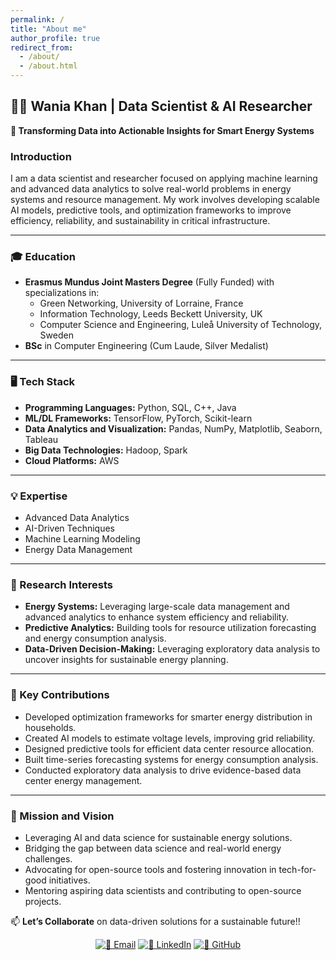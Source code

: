 ```yaml
---
permalink: /
title: "About me"
author_profile: true
redirect_from: 
  - /about/
  - /about.html
---
```


## **👩‍🎓 Wania Khan | Data Scientist & AI Researcher**

**🎯 Transforming Data into Actionable Insights for Smart Energy Systems**


### **Introduction**

I am a data scientist and researcher focused on applying machine learning and advanced data analytics to solve real-world problems in energy systems and resource management. My work involves developing scalable AI models, predictive tools, and optimization frameworks to improve efficiency, reliability, and sustainability in critical infrastructure.

---

### **🎓 Education**

- **Erasmus Mundus Joint Masters Degree** (Fully Funded) with specializations in:
    - Green Networking, University of Lorraine, France
    - Information Technology, Leeds Beckett University, UK
    - Computer Science and Engineering, Luleå University of Technology, Sweden
- **BSc** in Computer Engineering (Cum Laude, Silver Medalist)

---

### **🖥️ Tech Stack**

- **Programming Languages:** Python, SQL, C++, Java
- **ML/DL Frameworks:** TensorFlow, PyTorch, Scikit-learn
- **Data Analytics and Visualization:** Pandas, NumPy, Matplotlib, Seaborn, Tableau
- **Big Data Technologies:** Hadoop, Spark
- **Cloud Platforms:** AWS

---

### **💡 Expertise**

- Advanced Data Analytics
- AI-Driven Techniques
- Machine Learning Modeling
- Energy Data Management


---

### **🚀 Research Interests**

- **Energy Systems:** Leveraging large-scale data management and advanced analytics to enhance system efficiency and reliability.
- **Predictive Analytics:** Building tools for resource utilization forecasting and energy consumption analysis.
- **Data-Driven Decision-Making:** Leveraging exploratory data analysis to uncover insights for sustainable energy planning.

---

### **🔧 Key Contributions**

- Developed optimization frameworks for smarter energy distribution in households.
- Created AI models to estimate voltage levels, improving grid reliability.
- Designed predictive tools for efficient data center resource allocation.
- Built time-series forecasting systems for energy consumption analysis.
- Conducted exploratory data analysis to drive evidence-based data center energy management.

---

### **🌟 Mission and Vision**

- Leveraging AI and data science for sustainable energy solutions.
- Bridging the gap between data science and real-world energy challenges.
- Advocating for open-source tools and fostering innovation in tech-for-good initiatives.
- Mentoring aspiring data scientists and contributing to open-source projects.
  
📫 **Let’s Collaborate** on data-driven solutions for a sustainable future!!
<div align="center">
  <a href="mailto:waniakhance@gmail.com"><img src="https://img.shields.io/badge/-Email-D14836?logo=gmail" alt="📧 Email"></a>  
  <a href="https://www.linkedin.com/in/wania-khan/"><img src="https://img.shields.io/badge/-LinkedIn-0077B5?logo=linkedin" alt="💼 LinkedIn"></a>  
  <a href="https://github.com/WaniaKhance"><img src="https://img.shields.io/badge/-Projects-181717?logo=github" alt="🐙 GitHub"></a> 
</div>
